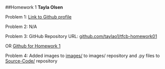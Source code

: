 ##Homework 1
**Tayla Olsen**

Problem 1: [Link to Github profile](https://github.com/taylao1)

Problem 2: N/A

Problem 3: GitHub Repository URL: [github.com/taylao1/tfcb-homework01](https://github.com/taylao1/tfcb-homework01)

OR [Github for Homework 1](https://github.com/taylao1/tfcb-homework01)

Problem 4: Added images to [images/](https://github.com/taylao1/tfcb-homework01/tree/master/images) to images/ repository and .py files to [Source-Code/](https://github.com/taylao1/tfcb-homework01/tree/master/Source-Code) repository

